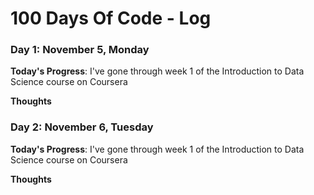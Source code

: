 # 100 Days Of Code - Log

### Day 1: November 5, Monday

**Today's Progress**: I've gone through week 1 of the Introduction to Data Science course on Coursera

**Thoughts** 

### Day 2: November 6, Tuesday

**Today's Progress**: I've gone through week 1 of the Introduction to Data Science course on Coursera

**Thoughts** 
